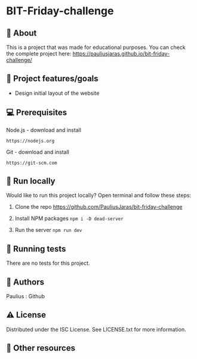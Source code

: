 # BIT-Friday-challenge
## 🌟 About
This is a project that was made for educational purposes. You can check the complete project here: https://pauliusjaras.github.io/bit-friday-challenge/

## 🎯 Project features/goals

* Design initial layout of the website

## 💻 Prerequisites

Node.js - download and install

`https://nodejs.org`

Git - download and install

`https://git-scm.com`
## 🏃 Run locally
Would like to run this project locally? Open terminal and follow these steps:

1. Clone the repo
https://github.com/PauliusJaras/bit-friday-challenge

2. Install NPM packages
`npm i -D dead-server`

3. Run the server
`npm run dev`
## 🧪 Running tests
There are no tests for this project.

## 🎅 Authors
Paulius : Github

## ⚠️ License
Distributed under the ISC License. See LICENSE.txt for more information.

## 🔗 Other resources
